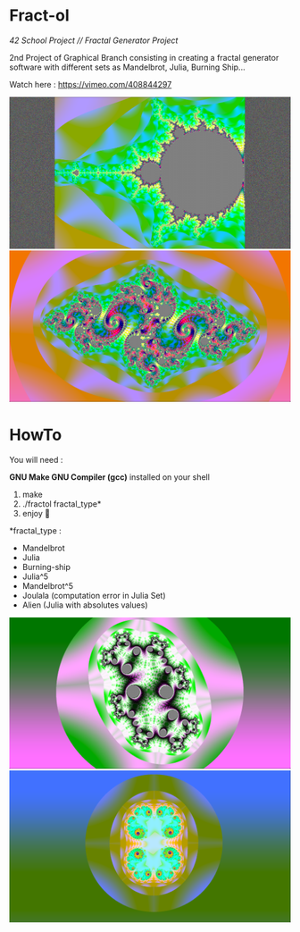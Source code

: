 # Fract-ol
*42 School Project // Fractal Generator Project*

2nd Project of Graphical Branch consisting in creating a fractal generator software with different sets as Mandelbrot, Julia, Burning Ship...

Watch here : https://vimeo.com/408844297

![illu00](/img/0.png)
![illu01](/img/1.png)

# HowTo

You will need :

   **GNU Make GNU Compiler (gcc)** installed on your shell  
    
1. make
2. ./fractol fractal_type* 
3. enjoy :rocket:



*fractal_type :  
 * Mandelbrot
 * Julia
 * Burning-ship
 * Julia^5
 * Mandelbrot^5
 * Joulala (computation error in Julia Set)
 * Alien (Julia with absolutes values) 

![illu02](/img/2.png)
![illu03](/img/3.png)
